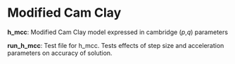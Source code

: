 # Modified Cam Clay

__h_mcc__: Modified Cam Clay model expressed in cambridge (_p_,_q_) parameters

__run_h_mcc__: Test file for h_mcc. Tests effects of step size and acceleration parameters on accuracy of solution. 
